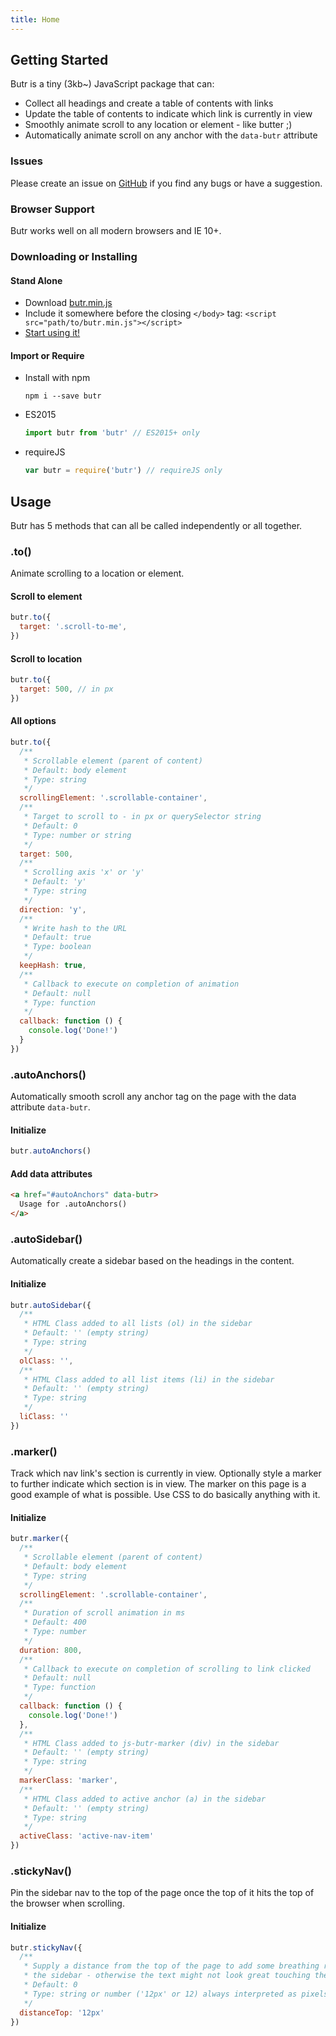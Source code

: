 ```yaml
---
title: Home
---
```


## Getting Started
Butr is a tiny (3kb~) JavaScript package that can:

- Collect all headings and create a table of contents with links
- Update the table of contents to indicate which link is currently in view
- Smoothly animate scroll to any location or element - like butter ;)
- Automatically animate scroll on any anchor with the `data-butr` attribute

### Issues
Please create an issue on [GitHub](https://github.com/UFHealth/butr.js/issues) if you find any bugs or have a suggestion.

### Browser Support
Butr works well on all modern browsers and IE 10+.

### Downloading or Installing

#### Stand Alone
- Download [butr.min.js](#)
- Include it somewhere before the closing `</body>` tag: `<script src="path/to/butr.min.js"></script>`
- [Start using it!](#Usage)

#### Import or Require

- Install with npm
  ```
  npm i --save butr
  ```

- ES2015
  ``` js
  import butr from 'butr' // ES2015+ only
  ```

- requireJS
  ``` js
  var butr = require('butr') // requireJS only
  ```

## Usage
Butr has 5 methods that can all be called independently or all together.

### .to()
Animate scrolling to a location or element.

#### Scroll to element
``` js
butr.to({
  target: '.scroll-to-me',
})
```

#### Scroll to location
``` js
butr.to({
  target: 500, // in px
})
```

#### All options
``` js
butr.to({
  /**
   * Scrollable element (parent of content)
   * Default: body element
   * Type: string
   */
  scrollingElement: '.scrollable-container',
  /**
   * Target to scroll to - in px or querySelector string
   * Default: 0
   * Type: number or string
   */
  target: 500,
  /**
   * Scrolling axis 'x' or 'y'
   * Default: 'y'
   * Type: string
   */
  direction: 'y',
  /**
   * Write hash to the URL
   * Default: true
   * Type: boolean
   */
  keepHash: true,
  /**
   * Callback to execute on completion of animation
   * Default: null
   * Type: function
   */
  callback: function () {
    console.log('Done!')
  }
})
```

### .autoAnchors()
Automatically smooth scroll any anchor tag on the page with the data attribute `data-butr`.

#### Initialize
``` js
butr.autoAnchors()
```

#### Add data attributes
``` html
<a href="#autoAnchors" data-butr>
  Usage for .autoAnchors()
</a>
```

### .autoSidebar()
Automatically create a sidebar based on the headings in the content.

#### Initialize
``` js
butr.autoSidebar({
  /**
   * HTML Class added to all lists (ol) in the sidebar
   * Default: '' (empty string)
   * Type: string
   */
  olClass: '',
  /**
   * HTML Class added to all list items (li) in the sidebar
   * Default: '' (empty string)
   * Type: string
   */
  liClass: ''
})
```

### .marker()
Track which nav link's section is currently in view. Optionally style a marker to further indicate which section is in view. The marker on this page is a good example of what is possible. Use CSS to do basically anything with it.

#### Initialize
``` js
butr.marker({
  /**
   * Scrollable element (parent of content)
   * Default: body element
   * Type: string
   */
  scrollingElement: '.scrollable-container',
  /**
   * Duration of scroll animation in ms
   * Default: 400
   * Type: number
   */
  duration: 800,
  /**
   * Callback to execute on completion of scrolling to link clicked
   * Default: null
   * Type: function
   */
  callback: function () {
    console.log('Done!')
  },
  /**
   * HTML Class added to js-butr-marker (div) in the sidebar
   * Default: '' (empty string)
   * Type: string
   */
  markerClass: 'marker',
  /**
   * HTML Class added to active anchor (a) in the sidebar
   * Default: '' (empty string)
   * Type: string
   */
  activeClass: 'active-nav-item'
})
```

### .stickyNav()
Pin the sidebar nav to the top of the page once the top of it hits the top of the browser when scrolling.

#### Initialize
``` js
butr.stickyNav({
  /**
   * Supply a distance from the top of the page to add some breathing room for
   * the sidebar - otherwise the text might not look great touching the edge.
   * Default: 0
   * Type: string or number ('12px' or 12) always interpreted as pixels
   */
  distanceTop: '12px'
})
```
